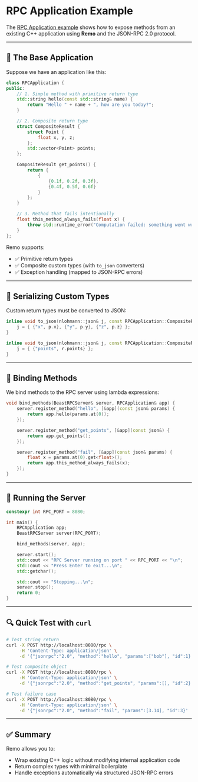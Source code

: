 # RPC Application Example

The [RPC Application example](../examples/rpc_application/) shows how to expose methods from an existing C++ application using **Remo** and the JSON-RPC 2.0 protocol.

---

## 🧩 The Base Application

Suppose we have an application like this:

```cpp
class RPCApplication {
public:
    // 1. Simple method with primitive return type
    std::string hello(const std::string& name) {
        return "Hello " + name + ", how are you today?";
    }

    // 2. Composite return type
    struct CompositeResult {
        struct Point {
            float x, y, z;
        };
        std::vector<Point> points;
    };

    CompositeResult get_points() {
        return {
            {
                {0.1f, 0.2f, 0.3f},
                {0.4f, 0.5f, 0.6f}
            }
        };
    }

    // 3. Method that fails intentionally
    float this_method_always_fails(float x) {
        throw std::runtime_error("Computation failed: something went wrong.");
    }
};
````

Remo supports:

* ✅ Primitive return types
* ✅ Composite custom types (with `to_json` converters)
* ✅ Exception handling (mapped to JSON-RPC errors)

---

## 🔁 Serializing Custom Types

Custom return types must be converted to JSON:

```cpp
inline void to_json(nlohmann::json& j, const RPCApplication::CompositeResult::Point& p) {
    j = { {"x", p.x}, {"y", p.y}, {"z", p.z} };
}

inline void to_json(nlohmann::json& j, const RPCApplication::CompositeResult& r) {
    j = { {"points", r.points} };
}
```

---

## 🔌 Binding Methods

We bind methods to the RPC server using lambda expressions:

```cpp
void bind_methods(BeastRPCServer& server, RPCApplication& app) {
    server.register_method("hello", [&app](const json& params) {
        return app.hello(params.at(0));
    });

    server.register_method("get_points", [&app](const json&) {
        return app.get_points();
    });

    server.register_method("fail", [&app](const json& params) {
        float x = params.at(0).get<float>();
        return app.this_method_always_fails(x);
    });
}
```

---

## 🚀 Running the Server

```cpp
constexpr int RPC_PORT = 8080;

int main() {
    RPCApplication app;
    BeastRPCServer server(RPC_PORT);

    bind_methods(server, app);

    server.start();
    std::cout << "RPC Server running on port " << RPC_PORT << "\n";
    std::cout << "Press Enter to exit...\n";
    std::getchar();

    std::cout << "Stopping...\n";
    server.stop();
    return 0;
}
```

---

## 🔍 Quick Test with `curl`

```bash
# Test string return
curl -X POST http://localhost:8080/rpc \
     -H 'Content-Type: application/json' \
     -d '{"jsonrpc":"2.0", "method":"hello", "params":["bob"], "id":1}'

# Test composite object
curl -X POST http://localhost:8080/rpc \
     -H 'Content-Type: application/json' \
     -d '{"jsonrpc":"2.0", "method":"get_points", "params":[], "id":2}'

# Test failure case
curl -X POST http://localhost:8080/rpc \
     -H 'Content-Type: application/json' \
     -d '{"jsonrpc":"2.0", "method":"fail", "params":[3.14], "id":3}'
```

---

## ✅ Summary

Remo allows you to:

* Wrap existing C++ logic without modifying internal application code
* Return complex types with minimal boilerplate
* Handle exceptions automatically via structured JSON-RPC errors